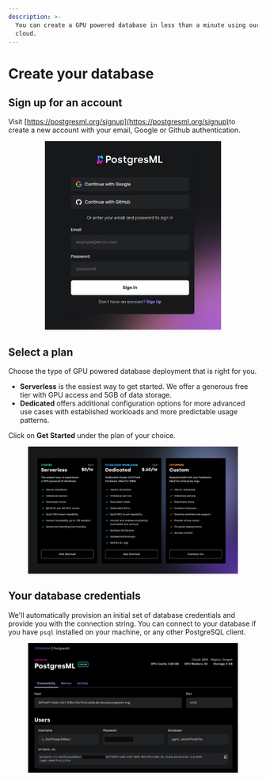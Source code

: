 ```yaml
---
description: >-
  You can create a GPU powered database in less than a minute using our hosted
  cloud.
---
```


# Create your database

## Sign up for an account

Visit [https://postgresml.org/signup](https://postgresml.org/signup)​ to create a new account with your email, Google or Github authentication.

<div align="center" data-full-width="false">

<figure><img src="../../.gitbook/assets/image (6).png" alt="Sign up" width="356"><figcaption></figcaption></figure>

</div>

## Select a plan <a href="#create-a-new-account" id="create-a-new-account"></a>

Choose the type of GPU powered database deployment that is right for you.

* **Serverless** is the easiest way to get started. We offer a generous free tier with GPU access and 5GB of data storage.
* **Dedicated** offers additional configuration options for more advanced use cases with established workloads and more predictable usage patterns.

Click on **Get Started** under the plan of your choice.

<figure><img src="../../.gitbook/assets/image (7).png" alt=""><figcaption></figcaption></figure>

## Your database credentials  <a href="#create-a-new-account" id="create-a-new-account"></a>

We'll automatically provision an initial set of database credentials and provide you with the connection string. You can connect to your database if you have `psql` installed on your machine, or any other PostgreSQL client.

<figure><img src="../../.gitbook/assets/Screenshot from 2023-11-27 23-21-36.png" alt=""><figcaption></figcaption></figure>
